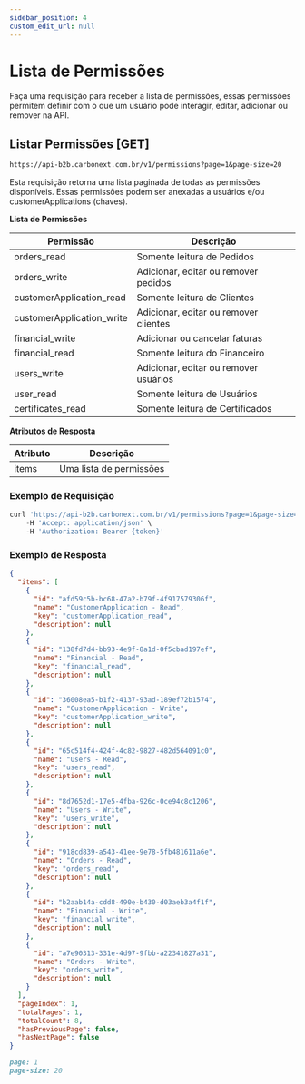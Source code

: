 ```yaml
---
sidebar_position: 4
custom_edit_url: null
---
```


# Lista de Permissões

Faça uma requisição para receber a lista de permissões, essas permissões permitem definir com o que um usuário pode interagir, editar, adicionar ou remover na API.

## Listar Permissões [GET]

```md title="BASE URL"
https://api-b2b.carbonext.com.br/v1/permissions?page=1&page-size=20
```

Esta requisição retorna uma lista paginada de todas as permissões disponíveis. Essas permissões podem ser anexadas a usuários e/ou customerApplications (chaves).

**Lista de Permissões**

| Permissão                 | Descrição                             |
| ------------------------- | ------------------------------------- |
| orders_read               | Somente leitura de Pedidos            |
| orders_write              | Adicionar, editar ou remover pedidos  |
| customerApplication_read  | Somente leitura de Clientes           |
| customerApplication_write | Adicionar, editar ou remover clientes |
| financial_write           | Adicionar ou cancelar faturas         |
| financial_read            | Somente leitura do Financeiro         |
| users_write               | Adicionar, editar ou remover usuários |
| user_read                 | Somente leitura de Usuários           |
| certificates_read         | Somente leitura de Certificados       |

**Atributos de Resposta**

| Atributo | Descrição               |
| -------- | ----------------------- |
| items    | Uma lista de permissões |

### Exemplo de Requisição

```javascript
curl 'https://api-b2b.carbonext.com.br/v1/permissions?page=1&page-size=20' \
    -H 'Accept: application/json' \
    -H 'Authorization: Bearer {token}'
```

### Exemplo de Resposta

```json
{
  "items": [
    {
      "id": "afd59c5b-bc68-47a2-b79f-4f917579306f",
      "name": "CustomerApplication - Read",
      "key": "customerApplication_read",
      "description": null
    },
    {
      "id": "138fd7d4-bb93-4e9f-8a1d-0f5cbad197ef",
      "name": "Financial - Read",
      "key": "financial_read",
      "description": null
    },
    {
      "id": "36008ea5-b1f2-4137-93ad-189ef72b1574",
      "name": "CustomerApplication - Write",
      "key": "customerApplication_write",
      "description": null
    },
    {
      "id": "65c514f4-424f-4c82-9827-482d564091c0",
      "name": "Users - Read",
      "key": "users_read",
      "description": null
    },
    {
      "id": "8d7652d1-17e5-4fba-926c-0ce94c8c1206",
      "name": "Users - Write",
      "key": "users_write",
      "description": null
    },
    {
      "id": "918cd839-a543-41ee-9e78-5fb481611a6e",
      "name": "Orders - Read",
      "key": "orders_read",
      "description": null
    },
    {
      "id": "b2aab14a-cdd8-490e-b430-d03aeb3a4f1f",
      "name": "Financial - Write",
      "key": "financial_write",
      "description": null
    },
    {
      "id": "a7e90313-331e-4d97-9fbb-a22341827a31",
      "name": "Orders - Write",
      "key": "orders_write",
      "description": null
    }
  ],
  "pageIndex": 1,
  "totalPages": 1,
  "totalCount": 8,
  "hasPreviousPage": false,
  "hasNextPage": false
}
```

```md title="PARAMS"
page: 1
page-size: 20
```
